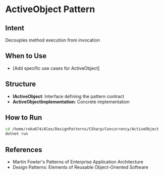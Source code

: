 # ActiveObject Pattern

## Intent
Decouples method execution from invocation

## When to Use
- [Add specific use cases for ActiveObject]

## Structure
- **IActiveObject**: Interface defining the pattern contract
- **ActiveObjectImplementation**: Concrete implementation

## How to Run
```bash
cd /home/roku674/Alex/DesignPatterns/CSharp/Concurrency/ActiveObject
dotnet run
```

## References
- Martin Fowler's Patterns of Enterprise Application Architecture
- Design Patterns: Elements of Reusable Object-Oriented Software
